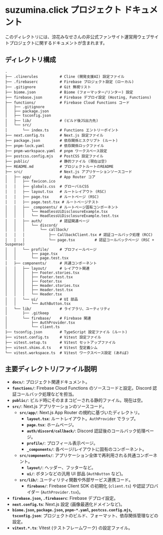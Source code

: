 # suzumina.click プロジェクト ドキュメント

このディレクトリには、涼花みなせさんの非公式ファンサイト運営用ウェブサイトプロジェクトに関するドキュメントが含まれます。

## ディレクトリ構成

```
.
├── .clinerules          # Cline (開発支援AI) 設定ファイル
├── .firebaserc          # Firebase プロジェクト設定 (ローカル)
├── .gitignore           # Git 無視リスト
├── biome.json           # Biome (フォーマッター/リンター) 設定
├── firebase.json        # Firebase デプロイ設定 (Hosting, Functions)
├── functions/           # Firebase Cloud Functions コード
│   ├── .gitignore
│   ├── package.json
│   ├── tsconfig.json
│   ├── lib/             # (ビルド後JS出力先)
│   └── src/
│       └── index.ts     # Functions エントリーポイント
├── next.config.ts       # Next.js 設定ファイル
├── package.json         # 依存関係とスクリプト (ルート)
├── pnpm-lock.yaml       # 依存関係ロックファイル
├── pnpm-workspace.yaml  # pnpm ワークスペース設定
├── postcss.config.mjs   # PostCSS 設定ファイル
├── public/              # 静的ファイル (現在は空)
├── README.md            # プロジェクトルートのREADME
├── src/                 # Next.js アプリケーションソースコード
│   ├── app/             # App Router コア
│   │   ├── favicon.ico
│   │   ├── globals.css  # グローバルCSS
│   │   ├── layout.tsx   # ルートレイアウト (RSC)
│   │   ├── page.tsx     # ルートページ (RSC)
│   │   ├── page.test.tsx # ルートページテスト
│   │   ├── _components/ # ルートページ固有コンポーネント
│   │   │   └── HeadlessUiDisclosureExample.tsx
│   │   │   └── HeadlessUiDisclosureExample.test.tsx
│   │   ├── auth/        # 認証関連ページ
│   │   │   └── discord/
│   │   │       └── callback/
│   │   │           ├── CallbackClient.tsx # 認証コールバック処理 (RCC)
│   │   │           └── page.tsx         # 認証コールバックページ (RSC + Suspense)
│   │   └── profile/     # プロフィールページ
│   │       ├── page.tsx
│   │       └── page.test.tsx
│   ├── components/      # 共通コンポーネント
│   │   ├── layout/      # レイアウト関連
│   │   │   ├── Footer.stories.tsx
│   │   │   ├── Footer.test.tsx
│   │   │   ├── Footer.tsx
│   │   │   ├── Header.stories.tsx
│   │   │   ├── Header.test.tsx
│   │   │   └── Header.tsx
│   │   └── ui/          # UI 部品
│   │       └── AuthButton.tsx
│   └── lib/             # ライブラリ、ユーティリティ
│       ├── .gitkeep
│       └── firebase/    # Firebase 関連
│           ├── AuthProvider.tsx
│           └── client.ts
├── tsconfig.json        # TypeScript 設定ファイル (ルート)
├── vitest.config.ts     # Vitest 設定ファイル
├── vitest.setup.ts      # Vitest セットアップファイル
├── vitest.shims.d.ts    # Vitest 型定義シム
└── vitest.workspace.ts  # Vitest ワークスペース設定 (あれば)
```

## 主要ディレクトリ/ファイル説明

- **`docs/`**: プロジェクト関連ドキュメント。
- **`functions/`**: Firebase Cloud Functions のソースコードと設定。Discord 認証コールバック処理などを担当。
- **`public/`**: ビルド時にそのままコピーされる静的ファイル。現在は空。
- **`src/`**: Next.js アプリケーションのソースコード。
    - **`src/app/`**: Next.js App Router の規約に基づいたディレクトリ。
        - **`layout.tsx`**: ルートレイアウト。`AuthProvider` でラップ。
        - **`page.tsx`**: ホームページ。
        - **`auth/discord/callback/`**: Discord 認証後のコールバック処理ページ。
        - **`profile/`**: プロフィール表示ページ。
        - **`_components/`**: 各ページ/レイアウトに固有のコンポーネント。
    - **`src/components/`**: アプリケーション全体で再利用される共通コンポーネント。
        - **`layout/`**: ヘッダー、フッターなど。
        - **`ui/`**: ボタンなどの汎用 UI 部品 (`AuthButton` など)。
    - **`src/lib/`**: ユーティリティ関数や外部サービス連携コード。
        - **`firebase/`**: Firebase Client SDK の初期化 (`client.ts`) や認証プロバイダー (`AuthProvider.tsx`)。
- **`firebase.json`, `.firebaserc`**: Firebase デプロイ設定。
- **`next.config.ts`**: Next.js 設定 (画像最適化ドメインなど)。
- **`biome.json`, `package.json`, `pnpm-*.yaml`, `postcss.config.mjs`, `tsconfig.json`**: プロジェクトのビルド、フォーマット、依存関係管理などの設定。
- **`vitest.*.ts`**: Vitest (テストフレームワーク) の設定ファイル。